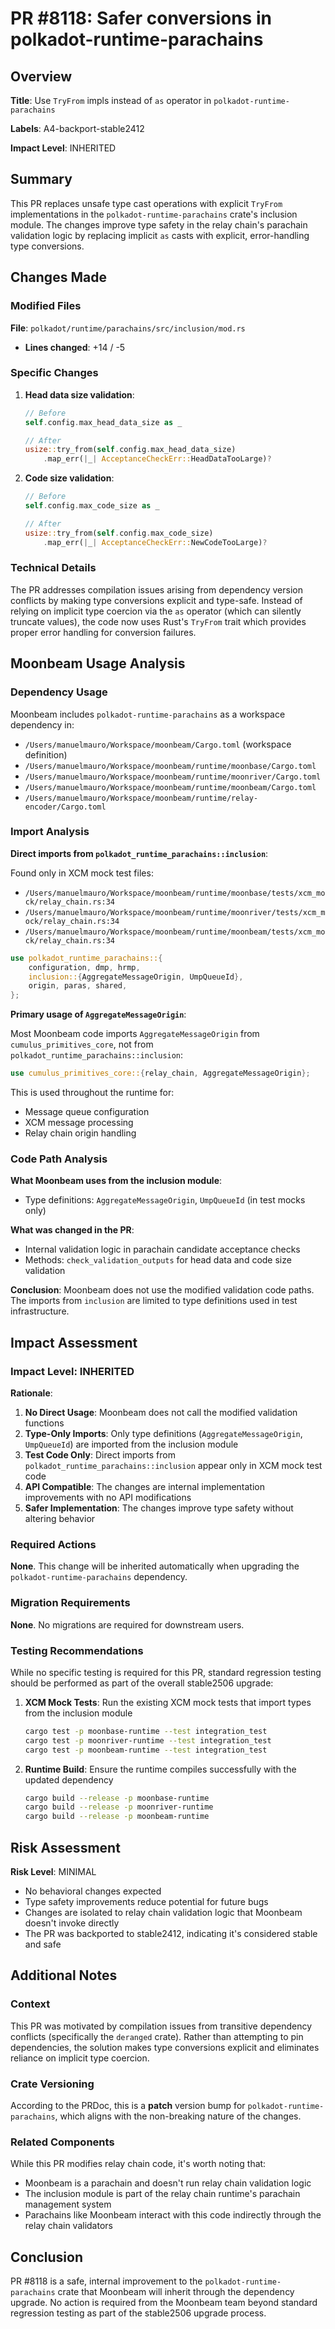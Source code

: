 # PR #8118: Safer conversions in polkadot-runtime-parachains

## Overview

**Title**: Use `TryFrom` impls instead of `as` operator in `polkadot-runtime-parachains`

**Labels**: A4-backport-stable2412

**Impact Level**: INHERITED

## Summary

This PR replaces unsafe type cast operations with explicit `TryFrom` implementations in the `polkadot-runtime-parachains` crate's inclusion module. The changes improve type safety in the relay chain's parachain validation logic by replacing implicit `as` casts with explicit, error-handling type conversions.

## Changes Made

### Modified Files

**File**: `polkadot/runtime/parachains/src/inclusion/mod.rs`
- **Lines changed**: +14 / -5

### Specific Changes

1. **Head data size validation**:
   ```rust
   // Before
   self.config.max_head_data_size as _

   // After
   usize::try_from(self.config.max_head_data_size)
       .map_err(|_| AcceptanceCheckErr::HeadDataTooLarge)?
   ```

2. **Code size validation**:
   ```rust
   // Before
   self.config.max_code_size as _

   // After
   usize::try_from(self.config.max_code_size)
       .map_err(|_| AcceptanceCheckErr::NewCodeTooLarge)?
   ```

### Technical Details

The PR addresses compilation issues arising from dependency version conflicts by making type conversions explicit and type-safe. Instead of relying on implicit type coercion via the `as` operator (which can silently truncate values), the code now uses Rust's `TryFrom` trait which provides proper error handling for conversion failures.

## Moonbeam Usage Analysis

### Dependency Usage

Moonbeam includes `polkadot-runtime-parachains` as a workspace dependency in:
- `/Users/manuelmauro/Workspace/moonbeam/Cargo.toml` (workspace definition)
- `/Users/manuelmauro/Workspace/moonbeam/runtime/moonbase/Cargo.toml`
- `/Users/manuelmauro/Workspace/moonbeam/runtime/moonriver/Cargo.toml`
- `/Users/manuelmauro/Workspace/moonbeam/runtime/moonbeam/Cargo.toml`
- `/Users/manuelmauro/Workspace/moonbeam/runtime/relay-encoder/Cargo.toml`

### Import Analysis

**Direct imports from `polkadot_runtime_parachains::inclusion`**:

Found only in XCM mock test files:
- `/Users/manuelmauro/Workspace/moonbeam/runtime/moonbase/tests/xcm_mock/relay_chain.rs:34`
- `/Users/manuelmauro/Workspace/moonbeam/runtime/moonriver/tests/xcm_mock/relay_chain.rs:34`
- `/Users/manuelmauro/Workspace/moonbeam/runtime/moonbeam/tests/xcm_mock/relay_chain.rs:34`

```rust
use polkadot_runtime_parachains::{
    configuration, dmp, hrmp,
    inclusion::{AggregateMessageOrigin, UmpQueueId},
    origin, paras, shared,
};
```

**Primary usage of `AggregateMessageOrigin`**:

Most Moonbeam code imports `AggregateMessageOrigin` from `cumulus_primitives_core`, not from `polkadot_runtime_parachains::inclusion`:

```rust
use cumulus_primitives_core::{relay_chain, AggregateMessageOrigin};
```

This is used throughout the runtime for:
- Message queue configuration
- XCM message processing
- Relay chain origin handling

### Code Path Analysis

**What Moonbeam uses from the inclusion module**:
- Type definitions: `AggregateMessageOrigin`, `UmpQueueId` (in test mocks only)

**What was changed in the PR**:
- Internal validation logic in parachain candidate acceptance checks
- Methods: `check_validation_outputs` for head data and code size validation

**Conclusion**: Moonbeam does not use the modified validation code paths. The imports from `inclusion` are limited to type definitions used in test infrastructure.

## Impact Assessment

### Impact Level: INHERITED

**Rationale**:
1. **No Direct Usage**: Moonbeam does not call the modified validation functions
2. **Type-Only Imports**: Only type definitions (`AggregateMessageOrigin`, `UmpQueueId`) are imported from the inclusion module
3. **Test Code Only**: Direct imports from `polkadot_runtime_parachains::inclusion` appear only in XCM mock test code
4. **API Compatible**: The changes are internal implementation improvements with no API modifications
5. **Safer Implementation**: The changes improve type safety without altering behavior

### Required Actions

**None**. This change will be inherited automatically when upgrading the `polkadot-runtime-parachains` dependency.

### Migration Requirements

**None**. No migrations are required for downstream users.

### Testing Recommendations

While no specific testing is required for this PR, standard regression testing should be performed as part of the overall stable2506 upgrade:

1. **XCM Mock Tests**: Run the existing XCM mock tests that import types from the inclusion module
   ```bash
   cargo test -p moonbase-runtime --test integration_test
   cargo test -p moonriver-runtime --test integration_test
   cargo test -p moonbeam-runtime --test integration_test
   ```

2. **Runtime Build**: Ensure the runtime compiles successfully with the updated dependency
   ```bash
   cargo build --release -p moonbase-runtime
   cargo build --release -p moonriver-runtime
   cargo build --release -p moonbeam-runtime
   ```

## Risk Assessment

**Risk Level**: MINIMAL

- No behavioral changes expected
- Type safety improvements reduce potential for future bugs
- Changes are isolated to relay chain validation logic that Moonbeam doesn't invoke directly
- The PR was backported to stable2412, indicating it's considered stable and safe

## Additional Notes

### Context

This PR was motivated by compilation issues from transitive dependency conflicts (specifically the `deranged` crate). Rather than attempting to pin dependencies, the solution makes type conversions explicit and eliminates reliance on implicit type coercion.

### Crate Versioning

According to the PRDoc, this is a **patch** version bump for `polkadot-runtime-parachains`, which aligns with the non-breaking nature of the changes.

### Related Components

While this PR modifies relay chain code, it's worth noting that:
- Moonbeam is a parachain and doesn't run relay chain validation logic
- The inclusion module is part of the relay chain runtime's parachain management system
- Parachains like Moonbeam interact with this code indirectly through the relay chain validators

## Conclusion

PR #8118 is a safe, internal improvement to the `polkadot-runtime-parachains` crate that Moonbeam will inherit through the dependency upgrade. No action is required from the Moonbeam team beyond standard regression testing as part of the stable2506 upgrade process.
